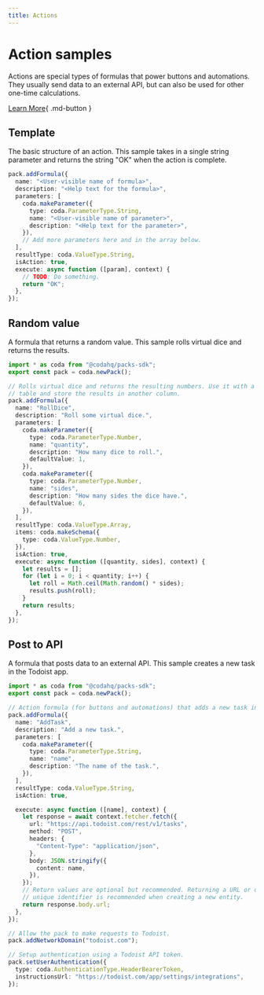 ```yaml
---
title: Actions
---
```


# Action samples

Actions are special types of formulas that power buttons and automations. They usually send data to an external API, but can also be used for other one-time calculations.


[Learn More](../../../guides/blocks/actions){ .md-button }

## Template
The basic structure of an action. This sample takes in a single string parameter and returns the string &quot;OK&quot; when the action is complete.

```ts
pack.addFormula({
  name: "<User-visible name of formula>",
  description: "<Help text for the formula>",
  parameters: [
    coda.makeParameter({
      type: coda.ParameterType.String,
      name: "<User-visible name of parameter>",
      description: "<Help text for the parameter>",
    }),
    // Add more parameters here and in the array below.
  ],
  resultType: coda.ValueType.String,
  isAction: true,
  execute: async function ([param], context) {
    // TODO: Do something.
    return "OK";
  },
});
```
## Random value
A formula that returns a random value. This sample rolls virtual dice and returns the results.

```ts
import * as coda from "@codahq/packs-sdk";
export const pack = coda.newPack();

// Rolls virtual dice and returns the resulting numbers. Use it with a button in
// table and store the results in another column.
pack.addFormula({
  name: "RollDice",
  description: "Roll some virtual dice.",
  parameters: [
    coda.makeParameter({
      type: coda.ParameterType.Number,
      name: "quantity",
      description: "How many dice to roll.",
      defaultValue: 1,
    }),
    coda.makeParameter({
      type: coda.ParameterType.Number,
      name: "sides",
      description: "How many sides the dice have.",
      defaultValue: 6,
    }),
  ],
  resultType: coda.ValueType.Array,
  items: coda.makeSchema({
    type: coda.ValueType.Number,
  }),
  isAction: true,
  execute: async function ([quantity, sides], context) {
    let results = [];
    for (let i = 0; i < quantity; i++) {
      let roll = Math.ceil(Math.random() * sides);
      results.push(roll);
    }
    return results;
  },
});
```
## Post to API
A formula that posts data to an external API. This sample creates a new task in the Todoist app.

```ts
import * as coda from "@codahq/packs-sdk";
export const pack = coda.newPack();

// Action formula (for buttons and automations) that adds a new task in Todoist.
pack.addFormula({
  name: "AddTask",
  description: "Add a new task.",
  parameters: [
    coda.makeParameter({
      type: coda.ParameterType.String,
      name: "name",
      description: "The name of the task.",
    }),
  ],
  resultType: coda.ValueType.String,
  isAction: true,

  execute: async function ([name], context) {
    let response = await context.fetcher.fetch({
      url: "https://api.todoist.com/rest/v1/tasks",
      method: "POST",
      headers: {
        "Content-Type": "application/json",
      },
      body: JSON.stringify({
        content: name,
      }),
    });
    // Return values are optional but recommended. Returning a URL or other
    // unique identifier is recommended when creating a new entity.
    return response.body.url;
  },
});

// Allow the pack to make requests to Todoist.
pack.addNetworkDomain("todoist.com");

// Setup authentication using a Todoist API token.
pack.setUserAuthentication({
  type: coda.AuthenticationType.HeaderBearerToken,
  instructionsUrl: "https://todoist.com/app/settings/integrations",
});
```

